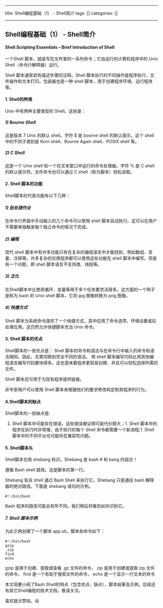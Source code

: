 
--- 
title:  Shell编程基础（1） - Shell简介 
tags: []
categories: [] 

---
## Shell编程基础（1） - Shell简介

#### Shell Scripting Essentials – Brief Introduction of Shell

>  
 一个Shell 脚本，就是写在文件里的一系列命令；它由运行的计算机程序中的 Unix Shell（命令行解释器）运行。 


Shell 脚本通常具有描述步骤的注释。Shell 脚本执行的不同操作是程序执行、文件操作和文本打印。包装器也是一种 shell 脚本，用于创建程序环境、运行程序等。

#### 1. Shell的种类

Unix 中有两种主要类型的 Shell。这些是：

##### 1) Bourne Shell

这是版本 7 Unix 的默认 shell。字符 $ 是 bourne shell 的默认提示。这个 shell 中的不同子类别是 Korn shell、Bourne Again shell、POSIX shell 等。

##### 2) C Shell

这是一个 Unix shell 和一个在文本窗口中运行的命令处理器。字符 % 是 C shell 的默认提示符。文件命令也可以通过 C shell（称为脚本）轻松读取。

#### 2. Shell 脚本的功能

Shell脚本的代表功能有以下几种：

##### 1) 批处理作业

在命令行界面中手动输入的几个命令可以使用 shell 脚本自动执行。这可以在用户不需要单独触发每个独立命令的情况下完成。

##### 2) 编程

现代 shell 脚本中有许多功能只有在复杂的编程语言中才能找到，例如数组、变量、注释等。许多复杂的应用程序都可以使用这些功能在 shell 脚本中编写。但是有一个问题，即 shell 脚本语言不支持类、线程等。

##### 3) 泛化

在Shell脚本中比使用循环、变量等用于多个任务要灵活得多。这方面的一个例子是称为 bash 的 Unix shell 脚本，它将 jpg 图像转换为 png 图像。

##### 4) 快捷方式

Shell 脚本为系统命令提供了一个快捷方式，其中应用了命令选项、环境设置或后处理应用。这仍然允许快捷脚本充当 Unix 命令。

#### 3. Shell 脚本的优点

Shell脚本的一些优点是： Shell 脚本的命令和语法与在命令行中输入的命令和语法相同。因此，无需切换到完全不同的语法。 用 shell 脚本编写代码比用其他编程语言编写代码要快得多。这也意味着程序更容易创建，并且可以轻松选择所需的文件。

Shell 脚本还可用于为现有程序提供链接。

非专家用户可以使用 Shell 脚本来根据他们的要求修改和定制其程序的行为。

#### 4.Shell脚本的缺点

Shell脚本的一些缺点是:
1. Shell 脚本中可能存在错误，这些错误被证明可能代价颇大；1. Shell 脚本中的程序在执行时非常慢，由于执行的每个 Shell 命令都需要一个新进程;1. Shell 脚本中的不同平台也可能存在兼容性问题。
#### 5. Shell脚本头

Shell脚本也用 shebang 标识。Shebang 是 bash # 和 bang 的组合！

遵循 Bash shell 路径。这是脚本的第一行。

Shebang 告诉 shell 通过 Bash Shell 来执行它。Shebang 只是通往 bash 解释器的绝对路径。下面是 shebang 语句的示例。

```
#！/bin/bash

```

Bash 程序的路径可能会有所不同。我们稍后将看到如何识别它。

##### 7. Shell 脚本示例

为此示例创建了一个脚本 app.sh。脚本和命令如下：

```
#！/bin/bash
gzip 
.zip
find
echo

```

gzip 是用于创建、提取或查看 .gz 文件的命令， zip 是用于创建或提取 zip 文件的命令， find 是一个有助于搜索文件的命令， echo 是一个显示一行文本的命令

本文简要小结了Bash Shell的特点（包含优点、缺点），脚本结果及示例。后续还有其它Shell编程的技术文档，敬请关注。

喜欢就点赞哈。😃
